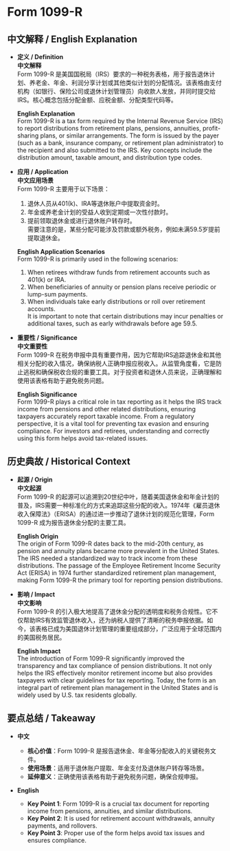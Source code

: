 # Form 1099-R

## 中文解释 / English Explanation

* **定义 / Definition**  
  **中文解释**  
  Form 1099-R 是美国国税局（IRS）要求的一种税务表格，用于报告退休计划、养老金、年金、利润分享计划或其他类似计划的分配情况。该表格由支付机构（如银行、保险公司或退休计划管理员）向收款人发放，并同时提交给IRS。核心概念包括分配金额、应税金额、分配类型代码等。  

  **English Explanation**  
  Form 1099-R is a tax form required by the Internal Revenue Service (IRS) to report distributions from retirement plans, pensions, annuities, profit-sharing plans, or similar arrangements. The form is issued by the payer (such as a bank, insurance company, or retirement plan administrator) to the recipient and also submitted to the IRS. Key concepts include the distribution amount, taxable amount, and distribution type codes.

* **应用 / Application**  
  **中文应用场景**  
  Form 1099-R 主要用于以下场景：  
  1. 退休人员从401(k)、IRA等退休账户中提取资金时。  
  2. 年金或养老金计划的受益人收到定期或一次性付款时。  
  3. 提前领取退休金或进行退休账户转存时。  
  需要注意的是，某些分配可能涉及罚款或额外税务，例如未满59.5岁提前提取退休金。  

  **English Application Scenarios**  
  Form 1099-R is primarily used in the following scenarios:  
  1. When retirees withdraw funds from retirement accounts such as 401(k) or IRA.  
  2. When beneficiaries of annuity or pension plans receive periodic or lump-sum payments.  
  3. When individuals take early distributions or roll over retirement accounts.  
  It is important to note that certain distributions may incur penalties or additional taxes, such as early withdrawals before age 59.5.

* **重要性 / Significance**  
  **中文重要性**  
  Form 1099-R 在税务申报中具有重要作用，因为它帮助IRS追踪退休金和其他相关分配的收入情况，确保纳税人正确申报应税收入。从监管角度看，它是防止逃税和确保税收合规的重要工具。对于投资者和退休人员来说，正确理解和使用该表格有助于避免税务问题。  

  **English Significance**  
  Form 1099-R plays a critical role in tax reporting as it helps the IRS track income from pensions and other related distributions, ensuring taxpayers accurately report taxable income. From a regulatory perspective, it is a vital tool for preventing tax evasion and ensuring compliance. For investors and retirees, understanding and correctly using this form helps avoid tax-related issues.

## 历史典故 / Historical Context

* **起源 / Origin**  
  **中文起源**  
  Form 1099-R 的起源可以追溯到20世纪中叶，随着美国退休金和年金计划的普及，IRS需要一种标准化的方式来追踪这些分配的收入。1974年《雇员退休收入保障法》（ERISA）的通过进一步推动了退休计划的规范化管理，Form 1099-R 成为报告退休金分配的主要工具。  

  **English Origin**  
  The origin of Form 1099-R dates back to the mid-20th century, as pension and annuity plans became more prevalent in the United States. The IRS needed a standardized way to track income from these distributions. The passage of the Employee Retirement Income Security Act (ERISA) in 1974 further standardized retirement plan management, making Form 1099-R the primary tool for reporting pension distributions.

* **影响 / Impact**  
  **中文影响**  
  Form 1099-R 的引入极大地提高了退休金分配的透明度和税务合规性。它不仅帮助IRS有效监管退休收入，还为纳税人提供了清晰的税务申报依据。如今，该表格已成为美国退休计划管理的重要组成部分，广泛应用于全球范围内的美国税务居民。  

  **English Impact**  
  The introduction of Form 1099-R significantly improved the transparency and tax compliance of pension distributions. It not only helps the IRS effectively monitor retirement income but also provides taxpayers with clear guidelines for tax reporting. Today, the form is an integral part of retirement plan management in the United States and is widely used by U.S. tax residents globally.

## 要点总结 / Takeaway

* **中文**  
  - **核心价值**：Form 1099-R 是报告退休金、年金等分配收入的关键税务文件。  
  - **使用场景**：适用于退休账户提取、年金支付及退休账户转存等场景。  
  - **延伸意义**：正确使用该表格有助于避免税务问题，确保合规申报。  

* **English**  
  - **Key Point 1**: Form 1099-R is a crucial tax document for reporting income from pensions, annuities, and similar distributions.  
  - **Key Point 2**: It is used for retirement account withdrawals, annuity payments, and rollovers.  
  - **Key Point 3**: Proper use of the form helps avoid tax issues and ensures compliance.